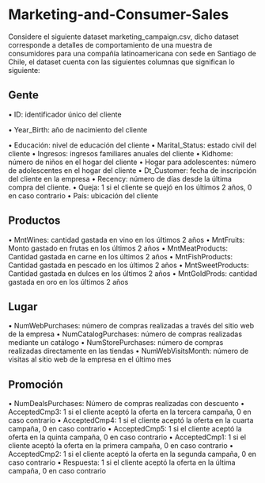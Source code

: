 # Marketing-and-Consumer-Sales

Considere el siguiente dataset marketing_campaign.csv, dicho dataset corresponde a detalles de comportamiento de una muestra de consumidores para una compañía latinoamericana con sede en Santiago de Chile, el dataset cuenta con las siguientes columnas que significan lo siguiente:

## Gente

• ID: identificador único del cliente

• Year_Birth: año de nacimiento del cliente

• Educación: nivel de educación del cliente
• Marital_Status: estado civil del cliente
• Ingresos: ingresos familiares anuales del cliente
• Kidhome: número de niños en el hogar del cliente
• Hogar para adolescentes: número de adolescentes en el hogar del cliente
• Dt_Customer: fecha de inscripción del cliente en la empresa
• Recency: número de días desde la última compra del cliente.
• Queja: 1 si el cliente se quejó en los últimos 2 años, 0 en caso contrario
• País: ubicación del cliente
## Productos
• MntWines: cantidad gastada en vino en los últimos 2 años
• MntFruits: Monto gastado en frutas en los últimos 2 años
• MntMeatProducts: Cantidad gastada en carne en los últimos 2 años
• MntFishProducts: Cantidad gastada en pescado en los últimos 2 años
• MntSweetProducts: Cantidad gastada en dulces en los últimos 2 años
• MntGoldProds: cantidad gastada en oro en los últimos 2 años
## Lugar
• NumWebPurchases: número de compras realizadas a través del sitio web de la empresa
• NumCatalogPurchases: número de compras realizadas mediante un catálogo
• NumStorePurchases: número de compras realizadas directamente en las tiendas
• NumWebVisitsMonth: número de visitas al sitio web de la empresa en el último mes
## Promoción
• NumDealsPurchases: Número de compras realizadas con descuento
• AcceptedCmp3: 1 si el cliente aceptó la oferta en la tercera campaña, 0 en caso contrario
• AcceptedCmp4: 1 si el cliente aceptó la oferta en la cuarta campaña, 0 en caso contrario
• AcceptedCmp5: 1 si el cliente aceptó la oferta en la quinta campaña, 0 en caso contrario
• AcceptedCmp1: 1 si el cliente aceptó la oferta en la primera campaña, 0 en caso contrario
• AcceptedCmp2: 1 si el cliente aceptó la oferta en la segunda campaña, 0 en caso contrario
• Respuesta: 1 si el cliente aceptó la oferta en la última campaña, 0 en caso contrario

